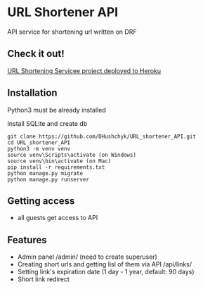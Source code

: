 # URL Shortener API

API service for shortening url written on DRF

## Check it out!

[URL Shortening Servicee project deployed to Heroku](https://url-shortener-dh.herokuapp.com/)

## Installation

Python3 must be already installed

Install SQLite and create db

```shell
git clone https://github.com/DHushchyk/URL_shortener_API.git
cd URL_shortener_API
python3 -m venv venv
source venv\Scripts\activate (on Windows)
source venv\bin\activate (on Mac)
pip install -r requirements.txt
python manage.py migrate
python manage.py runserver
```

## Getting access
* all guests get access to API


## Features
* Admin panel /admin/ (need to create superuser)
* Creating short urls and getting lisl of them via API /api/links/
* Setting link's expiration date (1 day - 1 year, default: 90 days)
* Short link redirect

